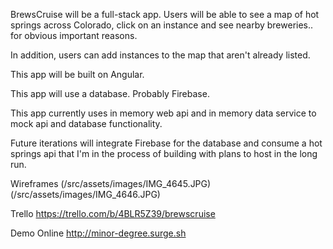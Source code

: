 BrewsCruise will be a full-stack app. Users will be able to see a map of hot springs across Colorado, click on an instance and see nearby breweries.. for obvious important reasons.

In addition, users can add instances to the map that aren't already listed.

This app will be built on Angular.

This app will use a database. Probably Firebase.

This app currently uses in memory web api and in memory data service to mock api and database functionality.

Future iterations will integrate Firebase for the database and consume a hot springs api that I'm in the process of building with plans to host in the long run.

Wireframes
(/src/assets/images/IMG_4645.JPG)
(/src/assets/images/IMG_4646.JPG)

Trello
https://trello.com/b/4BLR5Z39/brewscruise

Demo Online
http://minor-degree.surge.sh